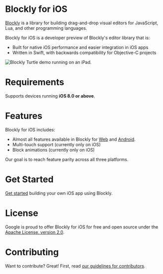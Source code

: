 # Blockly for iOS

[Blockly][1] is a library for building drag-and-drop visual editors for
JavaScript, Lua, and other programming languages.

Blockly for iOS is a developer preview of Blockly's editor library that is:

- Built for native iOS performance and easier integration in iOS apps
- Written in Swift, with backwards compatibility for Objective-C projects

![Blockly Turtle demo running on an iPad.](http://google.github.io/blockly-ios/screenshot.png
    "Blockly Turtle demo running on an iPad.")

# Requirements

Supports devices running **iOS 8.0 or above**.

# Features

Blockly for iOS includes:

- Almost all features available in Blockly for [Web][2] and [Android][3].
- Multi-touch support (currently only on iOS)
- Block animations (currently only on iOS)

Our goal is to reach feature parity across all three platforms.

# Get Started

[Get started][4] building your own iOS app using Blockly.

# License

Google is proud to offer Blockly for iOS for free and open source
under the [Apache License, version 2.0][5].

# Contributing

Want to contribute? Great! First, read [our guidelines for contributors][6].

[1]: https://developer.google.com/blockly/ "Blockly documentation"
[2]: https://github.com/google/blockly "Blockly for Web repo on GitHub"
[3]: https://github.com/google/blockly-android "Blockly for Android repo on GitHub"
[4]: https://developer.google.com/blockly/guides/get-started/ios "Blockly for iOS developer tutorial"
[5]: https://github.com/google/blockly-ios/blob/master/LICENSE "Apache open source license, version 2.0"
[6]: https://github.com/google/blockly-ios/blob/master/CONTRIBUTING.md "Contributor guidelines"